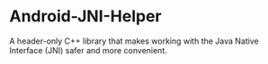 # Android-JNI-Helper
A header-only C++ library that makes working with the Java Native Interface (JNI) safer and more convenient.
